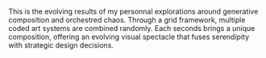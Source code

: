 This is the evolving results of my personnal explorations around generative composition and orchestred chaos. Through a grid framework, multiple coded art systems are combined randomly. Each seconds brings a unique composition, offering an evolving visual spectacle that fuses serendipity with strategic design decisions.